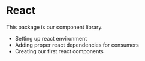 # React

This package is our component library.

- Setting up react environment
- Adding proper react dependencies for consumers
- Creating our first react components
